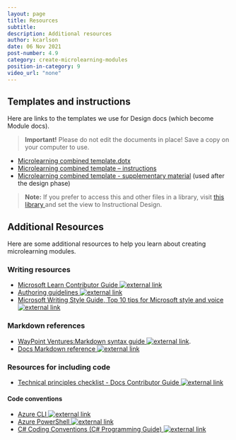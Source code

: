 ```yaml
---
layout: page
title: Resources
subtitle:
description: Additional resources
author: kcarlson
date: 06 Nov 2021
post-number: 4.9
category: create-microlearning-modules
position-in-category: 9
video_url: "none"
---
```


## Templates and instructions

Here are links to the templates we use for Design docs (which become Module docs). 

>**Important!** Please do not edit the  documents in place! Save a copy on your computer to use.

 - [Microlearning combined template.dotx](https://waypointventures.sharepoint.com/:w:/r/sites/Home/Waypoint%20Documents/Microlearning%20combined%20template.dotx?d=w9513386431bc4a46870524f31f708195&csf=1&web=1&e=mCXac9)
 - [Microlearning combined template – instructions ](https://waypointventures.sharepoint.com/:w:/r/sites/Home/_layouts/15/Doc.aspx?sourcedoc=%7B81170492-30A6-4218-BDCC-8107D200AC24%7D&file=Microlearning%20combined%20template%20-%20instructions.docx&action=default&mobileredirect=true)
 - [Microlearning combined template - supplementary material](https://waypointventures.sharepoint.com/:w:/r/sites/Home/Waypoint%20Documents/Microlearning%20combined%20template%20-%20supplementary%20material.dotx?d=wae57aa6a25614bbb8d063519acfcc1f4&csf=1&web=1&e=MwyCu6) (used after the design phase)


>**Note:** If you prefer to access this and other files in a library, visit [this library ](https://waypointventures.sharepoint.com/sites/Home/Waypoint%20Documents/Forms/AllItems.aspx) and set the view to Instructional Design.


## Additional Resources

Here are some additional resources to help you learn about creating microlearning modules.

### Writing resources

- <a href="https://review.docs.microsoft.com/help/learn/?branch=main" target="_blank">Microsoft Learn Contributor Guide ![external link](../assets/images/extlink.png)</a>
- <a href="https://review.docs.microsoft.com/en-us/help/learn/id-guidance?branch=master" target="_blank">Authoring guidelines ![external link](../assets/images/extlink.png)</a>
- <a href="https://styleguides.azurewebsites.net/Styleguide/Read?id=2700&topicid=28939" target="_blank">Microsoft Writing Style Guide, Top 10 tips for Microsoft style and voice ![external link](../assets/images/extlink.png)</a>

### Markdown references

- <a href="https://waypointventures.github.io/docs/add-content/syntax.html#markdown-code-blocks" target="_blank">WayPoint Ventures:Markdown syntax guide ![external link](../assets/images/extlink.png)</a>.
- <a href="https://review.docs.microsoft.com/help/contribute/markdown-reference?branch=main" target="_blank">Docs Markdown reference ![external link](../assets/images/extlink.png)</a>

### Resources for including code

- <a href="https://review.docs.microsoft.com/help/contribute/technical-principles-checklist?branch=main" target="_blank">Technical principles checklist - Docs Contributor Guide ![external link](../assets/images/extlink.png)</a>

#### Code conventions

- <a href="https://review.docs.microsoft.com/help/contribute/conventions-azure-cli" target="_blank">Azure CLI ![external link](../assets/images/extlink.png)</a> 
- <a href="https://review.docs.microsoft.com/help/contribute/conventions-azure-ps" target="_blank">Azure PowerShell ![external link](../assets/images/extlink.png)</a> 
- <a href="https://review.docs.microsoft.com/dotnet/csharp/programming-guide/inside-a-program/coding-conventions" target="_blank">C# Coding Conventions (C# Programming Guide) ![external link](../assets/images/extlink.png)</a>
